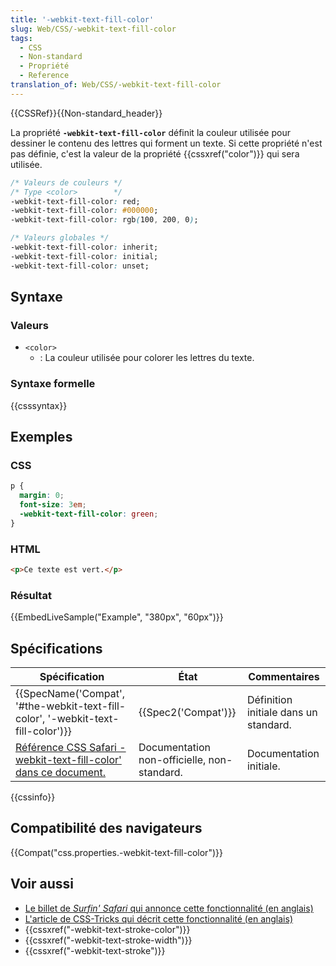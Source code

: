 ```yaml
---
title: '-webkit-text-fill-color'
slug: Web/CSS/-webkit-text-fill-color
tags:
  - CSS
  - Non-standard
  - Propriété
  - Reference
translation_of: Web/CSS/-webkit-text-fill-color
---
```

{{CSSRef}}{{Non-standard_header}}

La propriété **`-webkit-text-fill-color`** définit la couleur utilisée pour dessiner le contenu des lettres qui forment un texte. Si cette propriété n'est pas définie, c'est la valeur de la propriété {{cssxref("color")}} qui sera utilisée.

```css
/* Valeurs de couleurs */
/* Type <color>        */
-webkit-text-fill-color: red;
-webkit-text-fill-color: #000000;
-webkit-text-fill-color: rgb(100, 200, 0);

/* Valeurs globales */
-webkit-text-fill-color: inherit;
-webkit-text-fill-color: initial;
-webkit-text-fill-color: unset;
```

## Syntaxe

### Valeurs

- `<color>`
  - : La couleur utilisée pour colorer les lettres du texte.

### Syntaxe formelle

{{csssyntax}}

## Exemples

### CSS

```css
p {
  margin: 0;
  font-size: 3em;
  -webkit-text-fill-color: green;
}
```

### HTML

```html
<p>Ce texte est vert.</p>
```

### Résultat

{{EmbedLiveSample("Example", "380px", "60px")}}

## Spécifications

| Spécification                                                                                                                                                                                                                                                   | État                                        | Commentaires                          |
| --------------------------------------------------------------------------------------------------------------------------------------------------------------------------------------------------------------------------------------------------------------- | ------------------------------------------- | ------------------------------------- |
| {{SpecName('Compat', '#the-webkit-text-fill-color', '-webkit-text-fill-color')}}                                                                                                                                                    | {{Spec2('Compat')}}                    | Définition initiale dans un standard. |
| [Référence CSS Safari -webkit-text-fill-color' dans ce document.](https://developer.apple.com/library/safari/documentation/AppleApplications/Reference/SafariCSSRef/Articles/StandardCSSProperties.html#//apple_ref/doc/uid/TP30001266--webkit-text-fill-color) | Documentation non-officielle, non-standard. | Documentation initiale.               |

{{cssinfo}}

## Compatibilité des navigateurs

{{Compat("css.properties.-webkit-text-fill-color")}}

## Voir aussi

- [Le billet de _Surfin' Safari_ qui annonce cette fonctionnalité (en anglais)](https://www.webkit.org/blog/85/introducing-text-stroke/)
- [L'article de CSS-Tricks qui décrit cette fonctionnalité (en anglais)](https://css-tricks.com/adding-stroke-to-web-text/)
- {{cssxref("-webkit-text-stroke-color")}}
- {{cssxref("-webkit-text-stroke-width")}}
- {{cssxref("-webkit-text-stroke")}}
